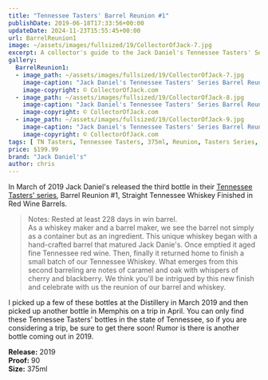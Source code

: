 ```yaml
---
title: "Tennessee Tasters' Barrel Reunion #1"
publishDate: 2019-06-18T17:33:56+00:00
updateDate: 2024-11-23T15:55:45+00:00
url: BarrelReunion1
image: ~/assets/images/fullsized/19/CollectorOfJack-7.jpg
excerpt: A collector's guide to the Jack Daniel's Tennessee Tasters' Series Barrel Reunion #1 bottle.
gallery:
  BarrelReunion1:
  - image_path: ~/assets/images/fullsized/19/CollectorOfJack-7.jpg
    image-caption: "Jack Daniel's Tennessee Tasters' Series Barrel Reunion #1 bottle."
    image-copyright: © CollectorOfJack.com
  - image_path: ~/assets/images/fullsized/19/CollectorOfJack-8.jpg
    image-caption: "Jack Daniel's Tennessee Tasters' Series Barrel Reunion #1 bottle."
    image-copyright: © CollectorOfJack.com
  - image_path: ~/assets/images/fullsized/19/CollectorOfJack-9.jpg
    image-caption: "Jack Daniel's Tennessee Tasters' Series Barrel Reunion #1 bottle."
    image-copyright: © CollectorOfJack.com
tags: [ TN Tasters, Tennessee Tasters, 375ml, Reunion, Tasters Series, Tasters ]
price: $199.99
brand: "Jack Daniel's"
author: chris
---
```

In March of 2019 Jack Daniel's released the third bottle in their [Tennessee Tasters' series](/series/tasters-distillery), Barrel Reunion #1, Straight Tennessee Whiskey Finished in Red Wine Barrels. 

> Notes: Rested at least 228 days in win barrel.  
> As a whiskey maker and a barrel maker, we see the barrel not simply as a container but as an ingredient. This unique whiskey began with a hand-crafted barrel that matured Jack Danie's. Once emptied it aged fine Tennessee red wine. Then, finally it returned home to finish a small batch of our Tennessee Whiskey. What emerges from this second barreling are notes of caramel and oak with whispers of cherry and blackberry. We think you'll be intrigued by this new finish and celebrate with us the reunion of our barrel and whiskey.

I picked up a few of these bottles at the Distillery in March 2019 and then picked up another bottle in Memphis on a trip in April. You can only find these Tennessee Tasters' bottles in the state of Tennessee, so if you are considering a trip, be sure to get there soon! Rumor is there is another bottle coming out in 2019.

**Release:** 2019  
**Proof:** 90  
**Size:** 375ml  


